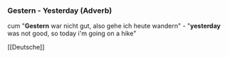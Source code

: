 ### Gestern - Yesterday   (Adverb)

cum
"**Gestern** war nicht gut, also gehe ich heute wandern" - "**yesterday** was not good, so today i'm going on a hike"



[[Deutsche]]